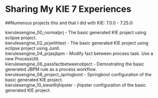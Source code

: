 # Sharing My KIE 7 Experiences

##Numerous projects this and that I did with KIE: 7.0.0 - 7.25.0:

kierulesengine_00_normalprj - The basic generated KIE project using eclipse project.<br/>
kierulesengine_02_prjwithtest - The basic generated KIE project using eclipse project using Junit.<br/>
kierulesengine_04_prjasjbpm - Modify fact between process task. Use a new ProcessUtil.<br/>
kierulesengine_06_passfactbetweenobject - Demostrating the basic generated JBPM rule as a process workflow.<br/>
kierulesengine_08_project_springboot - Springboot configuration of the basic generated KIE project.<br/>
kierulesengine_10_kiewithjhipster - jhipster configuration of the basic generated KIE project.<br/>
